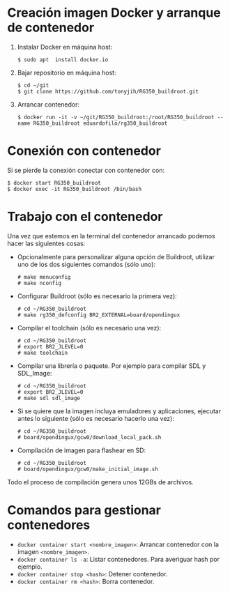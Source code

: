 # Creación imagen Docker y arranque de contenedor

1. Instalar Docker en máquina host:

    ```
    $ sudo apt  install docker.io
    ```

2. Bajar repositorio en máquina host:

    ```
    $ cd ~/git
    $ git clone https://github.com/tonyjih/RG350_buildroot.git
    ```

3. Arrancar contenedor:

    ```
    $ docker run -it -v ~/git/RG350_buildroot:/root/RG350_buildroot --name RG350_buildroot eduardofilo/rg350_buildroot
    ```

# Conexión con contenedor

Si se pierde la conexión conectar con contenedor con:

```
$ docker start RG350_buildroot
$ docker exec -it RG350_buildroot /bin/bash
```

# Trabajo con el contenedor

Una vez que estemos en la terminal del contenedor arrancado podemos hacer las siguientes cosas:

* Opcionalmente para personalizar alguna opción de Buildroot, utilizar uno de los dos siguientes comandos (sólo uno):

    ```
    # make menuconfig
    # make nconfig
    ```

* Configurar Buildroot (sólo es necesario la primera vez):

    ```
    # cd ~/RG350_buildroot
    # make rg350_defconfig BR2_EXTERNAL=board/opendingux
    ```

* Compilar el toolchain (sólo es necesario una vez):

    ```
    # cd ~/RG350_buildroot
    # export BR2_JLEVEL=0
    # make toolchain
    ```

* Compilar una librería o paquete. Por ejemplo para compilar SDL y SDL_Image:

    ```
    # cd ~/RG350_buildroot
    # export BR2_JLEVEL=0
    # make sdl sdl_image
    ```


* Si se quiere que la imagen incluya emuladores y aplicaciones, ejecutar antes lo siguiente (sólo es necesario hacerlo una vez):

    ```
    # cd ~/RG350_buildroot
    # board/opendingux/gcw0/download_local_pack.sh
    ```

* Compilación de imagen para flashear en SD:

    ```
    # cd ~/RG350_buildroot
    # board/opendingux/gcw0/make_initial_image.sh
    ```

Todo el proceso de compilación genera unos 12GBs de archivos.

# Comandos para gestionar contenedores

* `docker container start <nombre_imagen>`: Arrancar contenedor con la imagen `<nombre_imagen>`.
* `docker container ls -a`: Listar contenedores. Para averiguar hash por ejemplo.
* `docker container stop <hash>`: Detener contenedor.
* `docker container rm <hash>`: Borra contenedor.
